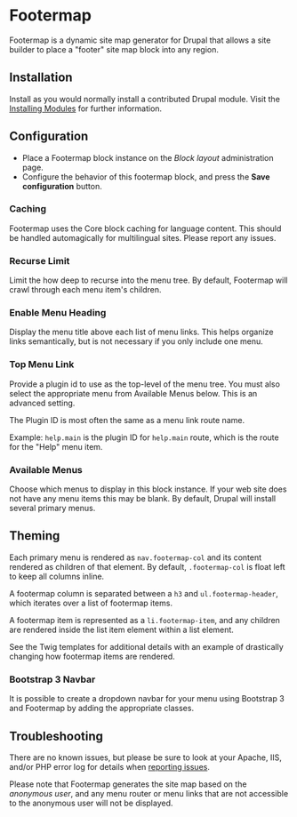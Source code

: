 # Footermap

Footermap is a dynamic site map generator for Drupal that allows a site builder
to place a "footer" site map block into any region.

## Installation

Install as you would normally install a contributed Drupal module.
Visit the [Installing Modules](https://www.drupal.org/node/1897420) for
further information.

## Configuration

* Place a Footermap block instance on the *Block layout* administration page.
* Configure the behavior of this footermap block, and press the
  **Save configuration** button.

### Caching

Footermap uses the Core block caching for language content. This should be
handled automagically for multilingual sites. Please report any issues.

### Recurse Limit

Limit the how deep to recurse into the menu tree. By default, Footermap will
crawl through each menu item's children.

### Enable Menu Heading

Display the menu title above each list of menu links. This helps organize links
semantically, but is not necessary if you only include one menu.

### Top Menu Link

Provide a plugin id to use as the top-level of the menu tree. You must also
select the appropriate menu from Available Menus below. This is an advanced
setting.

The Plugin ID is most often the same as a menu link route name.

Example: `help.main` is the plugin ID for `help.main` route, which is the route
for the "Help" menu item.

### Available Menus

Choose which menus to display in this block instance. If your web site does not
have any menu items this may be blank. By default, Drupal will install several
primary menus.

## Theming

Each primary menu is rendered as `nav.footermap-col` and its content rendered as
children of that element. By default, `.footermap-col` is float left to keep all
columns inline.

A footermap column is separated between a `h3` and `ul.footermap-header`, which
iterates over a list of footermap items.

A footermap item is represented as a `li.footermap-item`, and any children are
rendered inside the list item element within a list element.

See the Twig templates for additional details with an example of drastically
changing how footermap items are rendered.

### Bootstrap 3 Navbar

It is possible to create a dropdown navbar for your menu using Bootstrap 3 and
Footermap by adding the appropriate classes.

## Troubleshooting

There are no known issues, but please be sure to look at your Apache, IIS,
and/or PHP error log for details when [reporting issues](http://drupal.org/project/issues/footermap).

Please note that Footermap generates the site map based on the *anonymous user*,
and any menu router or menu links that are not accessible to the anonymous user
will not be displayed.
